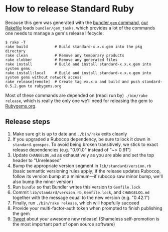 # How to release Standard Ruby

Because this gem was generated with the [bundler `gem`
command](https://bundler.io/man/bundle-gem.1.html), [our Rakefile](/Rakefile)
loads `bundler/gem_tasks`, which provides a lot of the commands one needs
to manage a gem's release lifecycle:

```
$ rake -T
rake build            # Build standard-x.x.x.gem into the pkg directory
rake clean            # Remove any temporary products
rake clobber          # Remove any generated files
rake install          # Build and install standard-x.x.x.gem into system gems
rake install:local    # Build and install standard-x.x.x.gem into system gems without network access
rake release[remote]  # Create tag vx.x.x and build and push standard-0.5.2.gem to rubygems.org
```

Most of these commands are depended on (read: run by) `./bin/rake release`, which is
really the only one we'll need for releasing the gem to
[Rubygems.org](https://rubygems.org/gems/standard).

## Release steps

1. Make sure git is up to date and `./bin/rake` exits cleanly
1. If you upgraded a Rubocop dependency, be sure to lock it down in
   `standard.gemspec`. To avoid being broken transitively, we stick to exact
   release dependencies (e.g. "0.91.0" instead of "~> 0.91")
1. Update `CHANGELOG.md` as exhaustively as you are able and set the top header
   to "Unreleased"
1. Bump the appropriate version segment in `lib/standard/version.rb` (basic
   semantic versioning rules apply; if the release updates Rubocop, follow its
   version bump at a minimum—if rubocop saw minor bump, we'll also bump the
   minor version)
1. Run `bundle` so that Bundler writes this version to `Gemfile.lock`
1. Commit `lib/standard/version.rb`, `Gemfile.lock`, and `CHANGELOG.md` together
   with the message equal to the new version (e.g. "0.42.1")
1. Finally, run `./bin/rake release`, which will hopefully succeed
1. Provide your multi-factor-auth token when prompted to finish publishing the
   gem
1. [Tweet](https://twitter.com) about your awesome new release! (Shameless
   self-promotion is the most important part of open source software)
